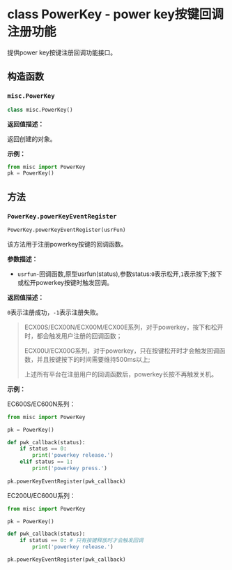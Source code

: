 # class PowerKey - power key按键回调注册功能

提供power key按键注册回调功能接口。

## 构造函数

### `misc.PowerKey`

```python
class misc.PowerKey()
```

**返回值描述：**

返回创建的对象。

**示例：**

```python
from misc import PowerKey
pk = PowerKey()
```

## 方法

### `PowerKey.powerKeyEventRegister`

```python
PowerKey.powerKeyEventRegister(usrFun)
```

该方法用于注册powerkey按键的回调函数。

**参数描述：**

- `usrfun`-回调函数,原型usrfun(status),参数status:`0`表示松开,`1`表示按下;按下或松开powerkey按键时触发回调。

**返回值描述：**

`0`表示注册成功，`-1`表示注册失败。

> ECX00S/ECX00N/ECX00M/ECX00E系列，对于powerkey，按下和松开时，都会触发用户注册的回调函数；
>
> ECX00U/ECX00G系列，对于powerkey，只在按键松开时才会触发回调函数，并且按键按下的时间需要维持500ms以上;
>
> 上述所有平台在注册用户的回调函数后，powerkey长按不再触发关机。

**示例：**

EC600S/EC600N系列：

```python
from misc import PowerKey

pk = PowerKey()

def pwk_callback(status):
	if status == 0:
		print('powerkey release.')
	elif status == 1:
		print('powerkey press.')
        
pk.powerKeyEventRegister(pwk_callback)
```

EC200U/EC600U系列：

```python
from misc import PowerKey

pk = PowerKey()

def pwk_callback(status):
	if status == 0: # 只有按键释放时才会触发回调
		print('powerkey release.')

pk.powerKeyEventRegister(pwk_callback)
```
